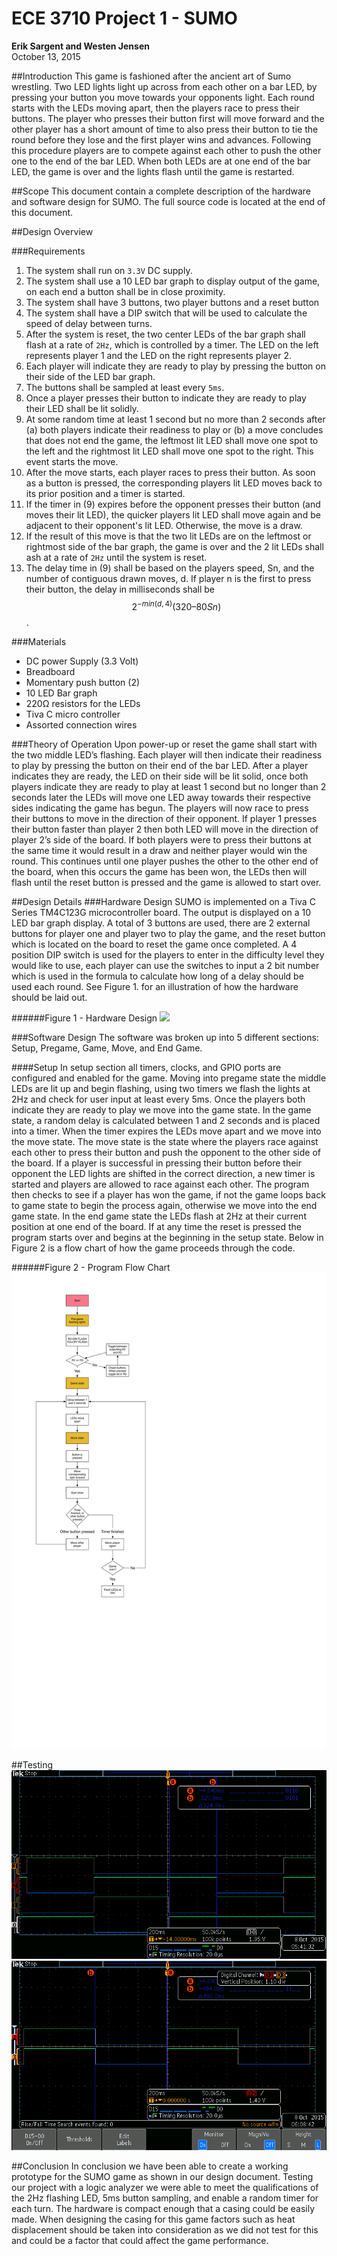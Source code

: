 # ECE 3710 Project 1 - SUMO
**Erik Sargent and Westen Jensen**  
October 13, 2015


##Introduction
This game is fashioned after the ancient art of Sumo wrestling. Two LED lights light up across from each other on a bar LED, by pressing your button you move towards your opponents light. Each round starts with the LEDs moving apart, then the players race to press their buttons. The player who presses their button first will move forward and the other player has a short amount of time to also press their button to tie the round before they lose and the first player wins and advances. Following this procedure players are to compete against each other to push the other one to the end of the bar LED. When both LEDs are at one end of the bar LED, the game is over and the lights flash until the game is restarted.

##Scope
This document contain a complete description of the hardware and software design for SUMO. The full source code is located at the end of this document.

##Design Overview

###Requirements
1. The system shall run on `3.3V` DC supply.
2. The system shall use a 10 LED bar graph to display output of the game, on each end a button shall be in close proximity.
3. The system shall have 3 buttons, two player buttons and a reset button
4. The system shall have a DIP switch that will be used to calculate the speed of delay between turns.
5. After the system is reset, the two center LEDs of the bar graph shall flash at a rate of `2Hz`, which is controlled by a timer. The LED on the left represents player 1 and the LED on the right represents player 2.
6. Each player will indicate they are ready to play by pressing the button on their side of the LED bar graph.
7. The buttons shall be sampled at least every `5ms`.
8. Once a player presses their button to indicate they are ready to play their LED shall be lit solidly.
9. At some random time at least 1 second but no more than 2 seconds after (a) both players indicate their readiness to play or (b) a move concludes that does not end the game, the leftmost lit LED shall move one spot to the left and the rightmost lit LED shall move one spot to the right. This event starts the move.
10. After the move starts, each player races to press their button. As soon as a button is pressed, the corresponding players lit LED moves back to its prior position and a timer is started.
11.  If the timer in (9) expires before the opponent presses their button (and moves their lit LED), the quicker players lit LED shall move again and be adjacent to their opponent's lit LED. Otherwise, the move is a draw.
12. If the result of this move is that the two lit LEDs are on the leftmost or rightmost side of the bar graph, the game is over and the 2 lit LEDs shall ash at a rate of `2Hz` until the system is reset.
13. The delay time in (9) shall be based on the players speed, Sn, and the number of contiguous drawn moves, d. If player n is the first to press their button, the delay in milliseconds shall be $$2^{-min(d,4)} (320 – 80Sn)$$.

###Materials
* DC power Supply (3.3 Volt)
* Breadboard
* Momentary push button (2)
* 10 LED Bar graph
* 220Ω resistors for the LEDs
* Tiva C micro controller
* Assorted connection wires

###Theory of Operation
Upon power-up or reset the game shall start with the two middle LED’s flashing. Each player will then indicate their readiness to play by pressing the button on their end of the bar LED. After a player indicates they are ready, the LED on their side will be lit solid, once both players indicate they are ready to play at least 1 second but no longer than 2 seconds later the LEDs will move one LED away towards their respective sides indicating the game has begun. The players will now race to press their buttons to move in the direction of their opponent. If player 1 presses their button faster than player 2 then both LED will move in the direction of player 2’s side of the board. If both players were to press their buttons at the same time it would result in a draw and neither player would win the round. This continues until one player pushes the other to the other end of the board, when this occurs the game has been won, the LEDs then will flash until the reset button is pressed and the game is allowed to start over.

##Design Details
###Hardware Design
SUMO is implemented on a Tiva C Series TM4C123G microcontroller board. The output is displayed on a 10 LED bar graph display. A total of 3 buttons are used, there are 2 external buttons for player one and player two to play the game, and the reset button which is located on the board to reset the game once completed. A 4 position DIP switch is used for the players to enter in the difficulty level they would like to use, each player can use the switches to input a 2 bit number which is used in the formula to calculate how long of a delay should be used each round. See Figure 1. for an illustration of how the hardware should be laid out.

######Figure 1 - Hardware Design
![](hardware.png)

###Software Design
The software was broken up into 5 different sections: Setup, Pregame, Game, Move, and End Game. 

####Setup
In setup section all timers, clocks, and GPIO ports are configured and enabled for the game.
Moving into pregame state the middle LEDs are lit up and begin flashing, using two timers we flash the lights at 2Hz and check for user input at least every 5ms. Once the players both indicate they are ready to play we move into the game state. In the game state, a random delay is calculated between 1 and 2 seconds and is placed into a timer. When the timer expires the LEDs move apart and we move into the move state. The move state is the state where the players race against each other to press their button and push the opponent to the other side of the board. If a player is successful in pressing their button before their opponent the LED lights are shifted in the correct direction, a new timer is started and players are allowed to race against each other. The program then checks to see if a player has won the game, if not the game loops back to game state to begin the process again, otherwise we move into the end game state. In the end game state the LEDs flash at 2Hz at their current position at one end of the board. If at any time the reset is pressed the program starts over and begins at the beginning in the setup state. Below in Figure 2 is a flow chart of how the game proceeds through the code.

######Figure 2 - Program Flow Chart
![](flow.png)

##Testing
![](tek0001.png)
![](tek0002.png)

##Conclusion
In conclusion we have been able to create a working prototype for the SUMO game as shown in our design document. Testing our project with a logic analyzer we were able to meet the qualifications of the 2Hz flashing LED, 5ms button sampling, and enable a random timer for each turn. The hardware is compact enough that a casing could be easily made. When designing the casing for this game factors such as heat displacement should be taken into consideration as we did not test for this and could be a factor that could affect the game performance. 
